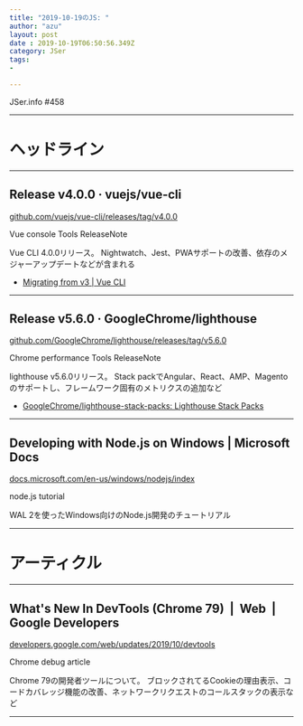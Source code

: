 ```yaml
---
title: "2019-10-19のJS: "
author: "azu"
layout: post
date : 2019-10-19T06:50:56.349Z
category: JSer
tags:
-

---
```


JSer.info #458

----

<h1 class="site-genre">ヘッドライン</h1>

----

## Release v4.0.0 · vuejs/vue-cli
[github.com/vuejs/vue-cli/releases/tag/v4.0.0](https://github.com/vuejs/vue-cli/releases/tag/v4.0.0 "Release v4.0.0 · vuejs/vue-cli")
<p class="jser-tags jser-tag-icon"><span class="jser-tag">Vue</span> <span class="jser-tag">console</span> <span class="jser-tag">Tools</span> <span class="jser-tag">ReleaseNote</span></p>

Vue CLI 4.0.0リリース。
Nightwatch、Jest、PWAサポートの改善、依存のメジャーアップデートなどが含まれる

- [Migrating from v3 | Vue CLI](https://cli.vuejs.org/migrating-from-v3/ "Migrating from v3 | Vue CLI")

----

## Release v5.6.0 · GoogleChrome/lighthouse
[github.com/GoogleChrome/lighthouse/releases/tag/v5.6.0](https://github.com/GoogleChrome/lighthouse/releases/tag/v5.6.0 "Release v5.6.0 · GoogleChrome/lighthouse")
<p class="jser-tags jser-tag-icon"><span class="jser-tag">Chrome</span> <span class="jser-tag">performance</span> <span class="jser-tag">Tools</span> <span class="jser-tag">ReleaseNote</span></p>

lighthouse v5.6.0リリース。
Stack packでAngular、React、AMP、Magentoのサポートし、フレームワーク固有のメトリクスの追加など

- [GoogleChrome/lighthouse-stack-packs: Lighthouse Stack Packs](https://github.com/GoogleChrome/lighthouse-stack-packs "GoogleChrome/lighthouse-stack-packs: Lighthouse Stack Packs")

----

## Developing with Node.js on Windows | Microsoft Docs
[docs.microsoft.com/en-us/windows/nodejs/index](https://docs.microsoft.com/en-us/windows/nodejs/index "Developing with Node.js on Windows | Microsoft Docs")
<p class="jser-tags jser-tag-icon"><span class="jser-tag">node.js</span> <span class="jser-tag">tutorial</span></p>

WAL 2を使ったWindows向けのNode.js開発のチュートリアル


----
<h1 class="site-genre">アーティクル</h1>

----

## What's New In DevTools (Chrome 79)  |  Web  |  Google Developers
[developers.google.com/web/updates/2019/10/devtools](https://developers.google.com/web/updates/2019/10/devtools "What's New In DevTools (Chrome 79)  |  Web  |  Google Developers")
<p class="jser-tags jser-tag-icon"><span class="jser-tag">Chrome</span> <span class="jser-tag">debug</span> <span class="jser-tag">article</span></p>

Chrome 79の開発者ツールについて。
ブロックされてるCookieの理由表示、コードカバレッジ機能の改善、ネットワークリクエストのコールスタックの表示など


----

